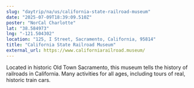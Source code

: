 ```yaml
---
slug: "daytrip/na/us/california-state-railroad-museum"
date: "2025-07-09T18:39:09.510Z"
poster: "NorCal Charlotte"
lat: "38.584973"
lng: "-121.504302"
location: "125, I Street, Sacramento, California, 95814"
title: "California State Railroad Museum"
external_url: https://www.californiarailroad.museum/
---
```

Located in historic Old Town Sacramento, this museum tells the history of railroads in California. Many activities for all ages, including tours of real, historic train cars.